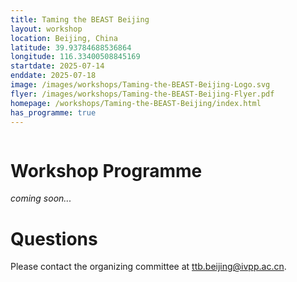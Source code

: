 ```yaml
---
title: Taming the BEAST Beijing
layout: workshop
location: Beijing, China
latitude: 39.93784688536864
longitude: 116.33400508845169
startdate: 2025-07-14
enddate: 2025-07-18
image: /images/workshops/Taming-the-BEAST-Beijing-Logo.svg
flyer: /images/workshops/Taming-the-BEAST-Beijing-Flyer.pdf
homepage: /workshops/Taming-the-BEAST-Beijing/index.html
has_programme: true
---
```


<figure>
	<img src="{{ site.baseurl }}/images/workshops/Taming-the-BEAST-Beijing-Flyer.jpg" alt="">
</figure>


# Workshop Programme
_coming soon..._

# Questions
Please contact the organizing committee at [ttb.beijing@ivpp.ac.cn](mailto:ttb.beijing@ivpp.ac.cn).
